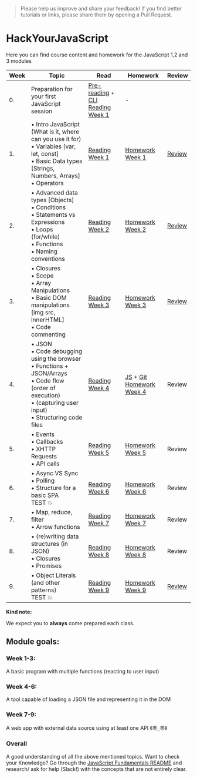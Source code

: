 >Please help us improve and share your feedback! If you find better tutorials or links, please share them by opening a Pull Request.

# HackYourJavaScript

<!-- **Class 10: please visit this [link](https://github.com/SocialHackersCodeSchool/JavaScript/tree/master) (your specific branch "master") for the most recent information relevant to your class.** -->

Here you can find course content and homework for the JavaScript 1,2 and 3 modules

|Week|Topic|Read|Homework|Review|
|----|-----|----|--------|------|
|0.|Preparation for your first JavaScript session|[Pre-reading](https://github.com/SocialHackersCodeSchool/JavaScript/tree/master/Week0) + [CLI Reading Week 1](https://github.com/SocialHackersCodeSchool/CommandLine/blob/master/Lecture-1.md)|-|
|1.|• Intro JavaScript (What is it, where can you use it for)<br>• Variables [var, let, const]<br>• Basic Data types [Strings, Numbers, Arrays]<br>• Operators|[Reading Week 1](https://github.com/SocialHackersCodeSchool/JavaScript/tree/master/Week1/README.md) | [Homework Week 1](https://github.com/SocialHackersCodeSchool/JavaScript/tree/master/Week1/MAKEME.md)|[Review](https://github.com/SocialHackersCodeSchool/JavaScript/blob/master/Week1/REVIEW.md)|
|2.|• Advanced data types [Objects] <br>• Conditions <br>• Statements vs Expressions<br> • Loops (for/while)<br>• Functions <br>• Naming conventions|[Reading Week 2](https://github.com/SocialHackersCodeSchool/JavaScript/tree/master/Week2/README.md)|[Homework Week 2](https://github.com/SocialHackersCodeSchool/JavaScript/tree/master/Week2/MAKEME.md)|[Review](https://github.com/SocialHackersCodeSchool/JavaScript/blob/master/Week2/REVIEW.md)|
|3.|• Closures <br>• Scope <br>• Array Manipulations <br>• Basic DOM manipulations [img src, innerHTML]<br>• Code commenting|[Reading Week 3](https://github.com/SocialHackersCodeSchool/JavaScript/tree/master/Week3)|[Homework Week 3](https://github.com/SocialHackersCodeSchool/JavaScript/tree/master/Week3/MAKEME.md)|[Review](https://github.com/SocialHackersCodeSchool/JavaScript/blob/master/Week3/REVIEW.md)|
|4.|• JSON<br>• Code debugging using the browser<br>• Functions + JSON/Arrays<br>• Code flow (order of execution) <br>• (capturing user input) <br>• Structuring code files|[Reading Week 4](https://github.com/SocialHackersCodeSchool/JavaScript/tree/master/Week4)|[JS](https://github.com/SocialHackersCodeSchool/JavaScript/tree/master/Week4/MAKEME.md) + [Git Homework Week 4](https://github.com/SocialHackersCodeSchool/Git/blob/master/Lecture-1.md)|Review|
|5.|• Events<br>• Callbacks <br>• XHTTP Requests <br>• API calls|[Reading Week 5](https://github.com/SocialHackersCodeSchool/JavaScript/tree/master/Week5)|[Homework Week 5](https://github.com/SocialHackersCodeSchool/JavaScript/tree/master/Week5/MAKEME.md)|Review|
|6.|• Async VS Sync<br>• Polling<br>• Structure for a basic SPA<br> TEST :boom:|[Reading Week 6](https://github.com/SocialHackersCodeSchool/JavaScript/tree/master/Week6)|[Homework Week 6](https://github.com/SocialHackersCodeSchool/JavaScript/tree/master/Week6/MAKEME.md)|Review|
|7.|• Map, reduce, filter <br> • Arrow functions|[Reading Week 7](https://github.com/SocialHackersCodeSchool/JavaScript/tree/master/Week7)|[Homework Week 7](https://github.com/SocialHackersCodeSchool/JavaScript/tree/master/Week7/MAKEME.md)|Review|
|8.|• (re)writing data structures (in JSON)<br> • Closures <br>• Promises <br>|[Reading Week 8](https://github.com/SocialHackersCodeSchool/JavaScript/tree/master/Week8/README.md)|[Homework Week 8](https://github.com/SocialHackersCodeSchool/JavaScript/tree/master/Week8/MAKEME.md)|Review|
|9.| • Object Literals (and other patterns)<br>TEST :boom:|[Reading Week 9](https://github.com/SocialHackersCodeSchool/JavaScript/blob/master/Week9/README.md)|[Homework Week 9](https://github.com/SocialHackersCodeSchool/JavaScript/blob/master/Week9/MAKEME.md)|[Review](https://github.com/SocialHackersCodeSchool/JavaScript/blob/master/Week9/REVIEW.md)|


__Kind note:__

We expect you to __always__ come prepared each class.

## Module goals:

### Week 1-3:
A basic program with multiple functions (reacting to user input)

### Week 4-6:
A tool capable of loading a JSON file and representing it in the DOM

### Week 7-9:
A web app with external data source using at least one API 《〠_〠》

### Overall
A good understanding of all the above mentioned topics. Want to check your Knowledge? Go through the [JavaScript Fundamentals README](https://github.com/SocialHackersCodeSchool/JavaScript/tree/master/fundamentals) and research/ ask for help (Slack!) with the concepts that are not entirely clear.


